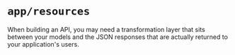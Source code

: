 # `app/resources`

When building an API, you may need a transformation layer that sits between your models and the JSON responses that are actually returned to your application's users. 